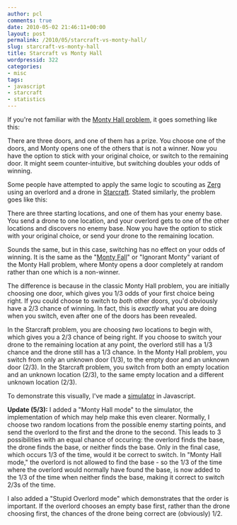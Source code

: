 ```yaml
---
author: pcl
comments: true
date: 2010-05-02 21:46:11+00:00
layout: post
permalink: /2010/05/starcraft-vs-monty-hall/
slug: starcraft-vs-monty-hall
title: Starcraft vs Monty Hall
wordpressid: 322
categories:
- misc
tags:
- javascript
- starcraft
- statistics
---
```


If you're not familiar with the [Monty Hall problem](http://en.wikipedia.org/wiki/Monty_Hall_problem), it goes something like this:

There are three doors, and one of them has a prize. You choose one of the doors, and Monty opens one of the others that is not a winner. Now you have the option to stick with your original choice, or switch to the remaining door. It might seem counter-intuitive, but switching doubles your odds of winning.

Some people have attempted to apply the same logic to scouting as [Zerg](http://starcraft.wikia.com/wiki/Zerg) using an overlord and a drone in [Starcraft](http://en.wikipedia.org/wiki/Starcraft). Stated similarly, the problem goes like this:

There are three starting locations, and one of them has your enemy base. You send a drone to one location, and your overlord gets to one of the other locations and discovers no enemy base. Now you have the option to stick with your original choice, or send your drone to the remaining location.

Sounds the same, but in this case, switching has no effect on your odds of winning. It is the same as the "[Monty Fall](http://probability.ca/jeff/writing/montyfall.pdf)" or "Ignorant Monty" variant of the Monty Hall problem, where Monty opens a door completely at random rather than one which is a non-winner.

The difference is because in the classic Monty Hall problem, you are initially choosing one door, which gives you 1/3 odds of your first choice being right. If you could choose to switch to _both_ other doors, you'd obviously have a 2/3 chance of winning. In fact, this is _exactly_ what you are doing when you switch, even after one of the doors has been revealed.

In the Starcraft problem, you are choosing _two_ locations to begin with, which gives you a 2/3 chance of being right. If you choose to switch your drone to the remaining location at any point, the overlord still has a 1/3 chance and the drone still has a 1/3 chance. In the Monty Hall problem, you switch from only an unknown door (1/3), to the empty door and an unknown door (2/3). In the Starcraft problem, you switch from both an empty location and an unknown location (2/3), to the same empty location and a different unknown location (2/3).

To demonstrate this visually, I've made a [simulator](http://blog.pclewis.com/scvsmh/) in Javascript.

**Update (5/3):**
I added a "Monty Hall mode" to the simulator, the implementation of which may help make this even clearer. Normally, I choose two random locations from the possible enemy starting points, and send the overlord to the first and the drone to the second. This leads to 3 possibilities with an equal chance of occuring: the overlord finds the base, the drone finds the base, or neither finds the base. Only in the final case, which occurs 1/3 of the time, would it be correct to switch. In "Monty Hall mode," the overlord is not allowed to find the base - so the 1/3 of the time where the overlord would normally have found the base, is now added to the 1/3 of the time when neither finds the base, making it correct to switch 2/3s of the time.

I also added a "Stupid Overlord mode" which demonstrates that the order is important. If the overlord chooses an empty base first, rather than the drone choosing first, the chances of the drone being correct are (obviously) 1/2.
<!-- more -->

